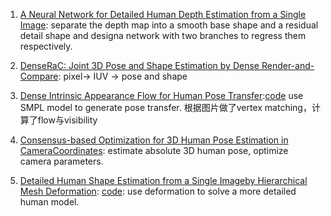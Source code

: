 1. [A Neural Network for Detailed Human Depth Estimation from a Single Image](https://arxiv.org/pdf/1910.01275.pdf): separate the depth map into a smooth base shape and a residual detail shape and designa network with two branches to regress them respectively.

2. [DenseRaC: Joint 3D Pose and Shape Estimation by Dense Render-and-Compare](https://arxiv.org/pdf/1910.00116.pdf): pixel-> IUV -> pose and shape

3. [Dense Intrinsic Appearance Flow for Human Pose Transfer](http://mmlab.ie.cuhk.edu.hk/projects/pose-transfer/):[code](https://github.com/ly015/intrinsic_flow) use SMPL model to generate pose transfer. 根据图片做了vertex matching，计算了flow与visibility

4. [Consensus-based Optimization for 3D Human Pose Estimation in CameraCoordinates](https://arxiv.org/pdf/1911.09245.pdf): estimate absolute 3D human pose, optimize camera parameters.

5. [Detailed Human Shape Estimation from a Single Imageby Hierarchical Mesh Deformation](http://openaccess.thecvf.com/content_CVPR_2019/papers/Zhu_Detailed_Human_Shape_Estimation_From_a_Single_Image_by_Hierarchical_CVPR_2019_paper.pdf): [code](https://github.com/zhuhao-nju/hmd): use deformation to solve a more detailed human model.

